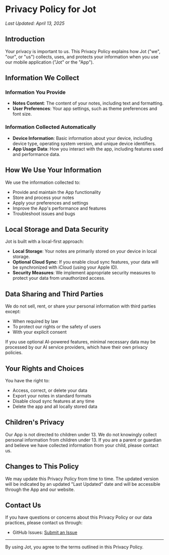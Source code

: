 # Privacy Policy for Jot

*Last Updated: April 13, 2025*

## Introduction

Your privacy is important to us. This Privacy Policy explains how Jot ("we", "our", or "us") collects, uses, and protects your information when you use our mobile application ("Jot" or the "App").

## Information We Collect

### Information You Provide

- **Notes Content**: The content of your notes, including text and formatting.
- **User Preferences**: Your app settings, such as theme preferences and font size.

### Information Collected Automatically

- **Device Information**: Basic information about your device, including device type, operating system version, and unique device identifiers.
- **App Usage Data**: How you interact with the app, including features used and performance data.

## How We Use Your Information

We use the information collected to:

- Provide and maintain the App functionality
- Store and process your notes
- Apply your preferences and settings
- Improve the App's performance and features
- Troubleshoot issues and bugs

## Local Storage and Data Security

Jot is built with a local-first approach:

- **Local Storage**: Your notes are primarily stored on your device in local storage.
- **Optional Cloud Sync**: If you enable cloud sync features, your data will be synchronized with iCloud (using your Apple ID).
- **Security Measures**: We implement appropriate security measures to protect your data from unauthorized access.

## Data Sharing and Third Parties

We do not sell, rent, or share your personal information with third parties except:

- When required by law
- To protect our rights or the safety of users
- With your explicit consent

If you use optional AI-powered features, minimal necessary data may be processed by our AI service providers, which have their own privacy policies.

## Your Rights and Choices

You have the right to:

- Access, correct, or delete your data
- Export your notes in standard formats
- Disable cloud sync features at any time
- Delete the app and all locally stored data

## Children's Privacy

Our App is not directed to children under 13. We do not knowingly collect personal information from children under 13. If you are a parent or guardian and believe we have collected information from your child, please contact us.

## Changes to This Policy

We may update this Privacy Policy from time to time. The updated version will be indicated by an updated "Last Updated" date and will be accessible through the App and our website.

## Contact Us

If you have questions or concerns about this Privacy Policy or our data practices, please contact us through:

- GitHub Issues: [Submit an Issue](https://github.com/LarryAlexander/jot-support/issues)

---

By using Jot, you agree to the terms outlined in this Privacy Policy.